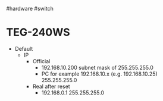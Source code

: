 #hardware #switch 

# TEG-240WS
- Default
	- IP
		- Official
			- 192.168.10.200 subnet mask of 255.255.255.0
			- PC for example 192.168.10.x (e.g. 192.168.10.25) 255.255.255.0
		- Real after reset
			- 192.168.0.1 255.255.255.0
